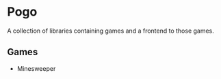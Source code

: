 # Pogo
A collection of libraries containing games and a frontend to those games. 

## Games
- Minesweeper